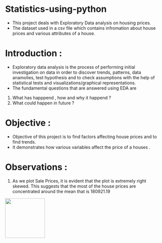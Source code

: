 # Statistics-using-python
* This project deals with Exploratory Data analysis on housing prices.
* The dataset used in a csv file which contains infromation about house prices and various attributes of a house. 
# Introduction :
* Exploratory data analysis is the process of performing initial investigation on data in order to discover trends, patterns, data anamolies, test hypothesis and to check assumptions with the help of statistical tests and visualizations/graphical representations.
* The fundamental questions that are answered using EDA are 
1. What has happpend , how and why it happend ?
2. What could happen in future ? 

# Objective :
* Objective of this project is to find factors affecting house prices and to find trends. 
* It demonstrates how various variables affect the price of a houses .

# Observations : 
1. As we plot Sale Prices, it is evident that the plot is extremely right skewed. This suggests that the most of the house prices are concentrated around the mean that is 180921.19
<img src="relative/path/in/repository/to/image.svg" width="128"/>
